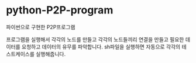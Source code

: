 # python-P2P-program
파이썬으로 구현한 P2P프로그램

프로그램을 실행해서 각각의 노드를 만들고 각각의 노드들끼리 연결을 만들고 필요한 데이터를 요청하고 데이터의 유무를 파악합니다.
sh파일을 실행하면 자동으로 각각의 테스트케이스를 실행해줍니다.
